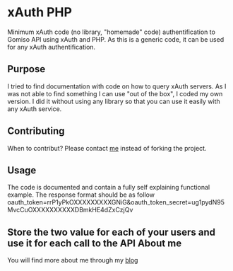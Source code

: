 xAuth PHP
=========

Minimum xAuth code (no library, "homemade" code) authentification to Gomiso API using xAuth and PHP.
As this is a generic code, it can be used for any xAuth authentification.

Purpose
-------
I tried to find documentation with code on how to query xAuth servers.
As I was not able to find something I can use "out of the box", I coded my own version.
I did it without using any library so that you can use it easily with any xAuth service.

Contributing
------------
When to contribut? Please contact [me](https://github.com/metabaron) instead of forking the project.

Usage
-----
The code is documented and contain a fully self explaining functional example.
The response format should be as follow
oauth_token=rrP1yPkOXXXXXXXXXGNiG&oauth_token_secret=ug1pydN95MvcCuOXXXXXXXXXXDBmkHE4dZxCzjQv

Store the two value for each of your users and use it for each call to the API
About me
-------------
You will find more about me through my [blog](http://blog.metabaron.net)